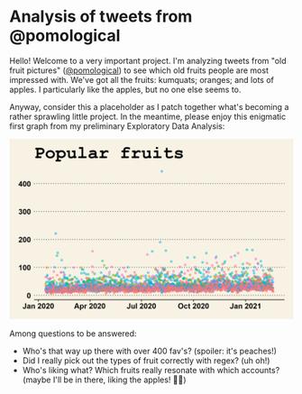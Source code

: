 # Analysis of tweets from @pomological

Hello! Welcome to a very important project. I'm analyzing tweets from "old fruit pictures" ([@pomological](https://twitter.com/pomological)) to see which old fruits people are most impressed with. We've got all the fruits: kumquats; oranges; and lots of apples. I particularly like the apples, but no one else seems to.

Anyway, consider this a placeholder as I patch together what's becoming a rather sprawling little project. In the meantime, please enjoy this enigmatic first graph from my preliminary Exploratory Data Analysis:

![](fruit_favs.png)

Among questions to be answered:

* Who's that way up there with over 400 fav's? (spoiler: it's peaches!)
* Did I really pick out the types of fruit correctly with regex? (uh oh!)
* Who's liking what? Which fruits really resonate with which accounts? (maybe I'll be in there, liking the apples! :apple::eyes:)
